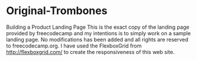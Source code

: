 # Original-Trombones
Building a Product Landing Page
This is the exact copy of the landing page provided by freecodecamp and my intentions is to simply work on a sample landing page. No modifications has been added and all rights are reserved to freecodecamp.org. 
I have used the FlexboxGrid from http://flexboxgrid.com/ to create the responsiveness of this web site.
